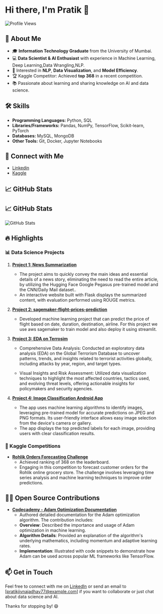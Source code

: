 # Hi there, I'm Pratik 👋

![Profile Views](https://komarev.com/ghpvc/?username=pratik305&color=blueviolet)

## 🚀 About Me

- 🎓 **Information Technology Graduate** from the University of Mumbai.
- 💻 **Data Scientist & AI Enthusiast** with experience in Machine Learning, Deep Learning,Data Wrangling,NLP.
- 🎯 Interested in **NLP**, **Data Visualization**, and **Model Efficiency**.
- 🏆 Kaggle Competitor: Achieved **top 368** in a recent competition.
- 📚 Passionate about learning and sharing knowledge on AI and data science.

## 🛠️ Skills

- **Programming Languages:** Python, SQL
- **Libraries/Frameworks:** Pandas, NumPy, TensorFlow, Scikit-learn, PyTorch
- **Databases:** MySQL, MongoDB
- **Other Tools:** Git, Docker, Jupyter Notebooks

## 🔗 Connect with Me

- [Linkedin](https://www.linkedin.com/in/pratikjadhavlink/)
- [Kaggle](https://www.kaggle.com/pratik250)

## 📈 GitHub Stats

## 📈 GitHub Stats

![GitHub Stats](https://github-readme-stats.vercel.app/api?username=pratik305&show_icons=true&theme=radical)
 
## 🔥 Highlights

### 📊 Data Science Projects
1. **[Project 1: News Summarization](https://github.com/pratik305/News_summarization)**
   - The project aims to quickly convey the main ideas and essential details of a news story, eliminating the need to read the entire article, by utilizing the Hugging Face Google Pegasus pre-trained model and the CNN/Daily Mail dataset..
   - An interactive website built with Flask displays the summarized content, with evaluation performed using ROUGE metrics.

2. **[Project 2: sagemaker-flight-prices-prediction](https://github.com/pratik305/sagemaker-flight-prices-prediction)**
   - Developed machine learning project that can predict the price of flight based on date, duration, destination, airline. For this project we use aws sagemaker to train model and also deploy it using streamlit.

3. **[Project 3: EDA on Terrosim](https://github.com/pratik305/LGMVIP-DataScience/blob/main/EDA_on_Terrorism.ipynb)**
   - Comprehensive Data Analysis: Conducted an exploratory data analysis (EDA) on the Global Terrorism Database to uncover patterns, trends, and insights related to terrorist activities globally, including attacks by year, region, and target types.

   - Visual Insights and Risk Assessment: Utilized data visualization techniques to highlight the most affected countries, tactics used, and evolving threat levels, offering actionable insights for policymakers and security agencies.
  
4. **[Project 4: Image Classification Android App](https://github.com/pratik305/imageclassification)**
   - The app uses machine learning algorithms to identify images, leveraging pre-trained model for accurate predictions on JPEG and PNG formats. Its user-friendly interface allows easy image selection from the device's camera or gallery.
   - The app displays the top predicted labels for each image, providing users with clear classification results.

### 🏅 Kaggle Competitions
- **[Rohlik Orders Forecasting Challenge](https://www.kaggle.com/competitions/rohlik-orders-forecasting-challenge/overview)**
  - Achieved ranking of 368 on the leaderboard.
  - Engaging in this competition to forecast customer orders for the Rohlik online grocery store. The challenge involves leveraging time series analysis and machine learning techniques to improve order predictions.

## 🧑‍💻 Open Source Contributions
- **[Codecademy - Adam Optimization Documentation](https://www.codecademy.com/resources/docs/ai/neural-networks/adam-optimization)**
  - Authored detailed documentation for the Adam optimization algorithm. The contribution includes:
  - **Overview**: Described the importance and usage of Adam optimization in machine learning.
  - **Algorithm Details**: Provided an explanation of the algorithm's underlying mathematics, including momentum and adaptive learning rates.
  - **Implementation**: Illustrated with code snippets to demonstrate how Adam can be used across popular ML frameworks like TensorFlow.

## 📫 Get in Touch
Feel free to connect with me on [LinkedIn](https://www.linkedin.com/in/pratikjadhavlink/) or send an email to [pratikjivnajadhav77@example.com] if you want to collaborate or just chat about data science and AI.

Thanks for stopping by! 😄
